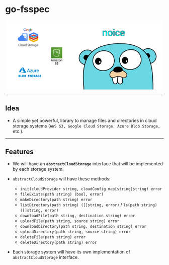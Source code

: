 # go-fsspec

![go fsspec](./go-fsspec.png)

---

## Idea

- A simple yet powerful, library to manage files and directories in cloud storage systems (`AWS S3, Google Cloud Storage, Azure Blob Storage,` etc.).

---

## Features

- We will have an **`abstractCloudStorage`** interface that will be implemented by each storage system.
- `abstractCloudStorage` will have these methods:
  - `init(cloudProvider string, cloudConfig map[string]string) error`
  - `fileExists(path string) (bool, error)`
  - `makeDirectory(path string) error`
  - `listDirectory(path string) ([]string, error)` / `ls(path string) ([]string, error)`
  - `downloadFile(path string, destination string) error`
  - `uploadFile(path string, source string) error`
  - `downloadDirectory(path string, destination string) error`
  - `uploadDirectory(path string, source string) error`
  - `deleteFile(path string) error`
  - `deleteDirectory(path string) error`

- Each storage system will have its own implementation of `abstractCloudStorage` interface.
